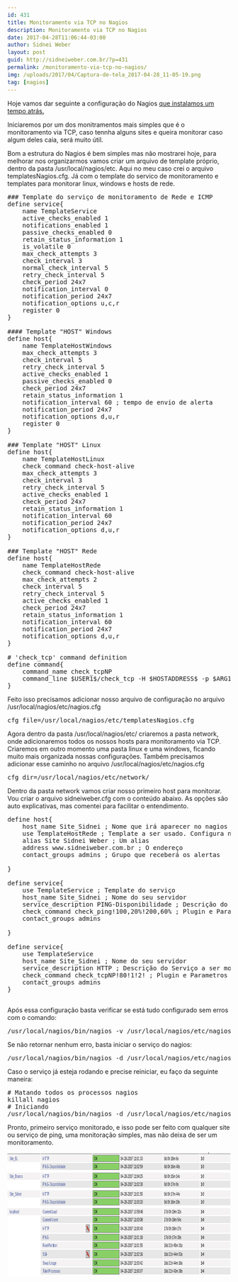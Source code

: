 ```yaml
---
id: 431
title: Monitoramento via TCP no Nagios
description: Monitoramento via TCP no Nagios
date: 2017-04-28T11:06:44-03:00
author: Sidnei Weber
layout: post
guid: http://sidneiweber.com.br/?p=431
permalink: /monitoramento-via-tcp-no-nagios/
img: /uploads/2017/04/Captura-de-tela_2017-04-28_11-05-19.png
tag: [nagios]
---
```

Hoje vamos dar seguinte a configuração do Nagios <a href="http://sidneiweber.com.br/2017/01/31/instalando-nagios-instalacao-basica/" target="_blank" rel="noopener noreferrer">que instalamos um tempo atrás.</a>

Iniciaremos por um dos monitramentos mais simples que é o monitoramento via TCP, caso tennha alguns sites e queira monitorar caso algum deles caia, será muito útil.

Bom a estrutura do Nagios é bem simples mas não mostrarei hoje, para melhorar nos organizarmos vamos criar um arquivo de template próprio, dentro da pasta /usr/local/nagios/etc. Aqui no meu caso crei o arquivo templatesNagios.cfg. Já com o template do servico de monitoramento e templates para monitorar linux, windows e hosts de rede.

<pre class="lang:sh decode:true">### Template do serviço de monitoramento de Rede e ICMP
define service{
	name TemplateService
	active_checks_enabled 1
	notifications_enabled 1
	passive_checks_enabled 0
	retain_status_information 1
	is_volatile 0
	max_check_attempts 3
	check_interval 3
	normal_check_interval 5
	retry_check_interval 5
	check_period 24x7
	notification_interval 0
	notification_period 24x7
	notification_options u,c,r
	register 0
}

#### Template "HOST" Windows
define host{
	name TemplateHostWindows
	max_check_attempts 3
	check_interval 5
	retry_check_interval 5
	active_checks_enabled 1
	passive_checks_enabled 0
	check_period 24x7
	retain_status_information 1
	notification_interval 60 ; tempo de envio de alerta
	notification_period 24x7
	notification_options d,u,r
	register 0
}

### Template "HOST" Linux
define host{
	name TemplateHostLinux
	check_command check-host-alive
	max_check_attempts 3
	check_interval 3
	retry_check_interval 5
	active_checks_enabled 1
	check_period 24x7
	retain_status_information 1
	notification_interval 60
	notification_period 24x7
	notification_options d,u,r
}

### Template "HOST" Rede
define host{
	name TemplateHostRede
	check_command check-host-alive
	max_check_attempts 2
	check_interval 5
	retry_check_interval 5
	active_checks_enabled 1
	check_period 24x7
	retain_status_information 1
	notification_interval 60
	notification_period 24x7
	notification_options d,u,r
}

# 'check_tcp' command definition
define command{
	command_name check_tcpNP
	command_line $USER1$/check_tcp -H $HOSTADDRESS$ -p $ARG1$ -w $ARG2$ -c $ARG3$
}</pre>

Feito isso precisamos adicionar nosso arquivo de configuração no arquivo /usr/local/nagios/etc/nagios.cfg

<pre class="lang:sh decode:true ">cfg_file=/usr/local/nagios/etc/templatesNagios.cfg</pre>

Agora dentro da pasta /usr/local/nagios/etc/ criaremos a pasta network, onde adicionaremos todos os nossos hosts para monitoramento via TCP. Criaremos em outro momento uma pasta linux e uma windows, ficando muito mais organizada nossas configurações. Também precisamos adicionar esse caminho no arquivo /usr/local/nagios/etc/nagios.cfg

<pre class="lang:sh decode:true ">cfg_dir=/usr/local/nagios/etc/network/</pre>

Dentro da pasta network vamos criar nosso primeiro host para monitorar. Vou criar o arquivo sidneiweber.cfg com o conteúdo abaixo. As opções são auto explicativas, mas comentei para facilitar o entendimento.

<pre class="lang:sh decode:true">define host{
	host_name Site_Sidnei ; Nome que irá aparecer no nagios
	use TemplateHostRede ; Template a ser usado. Configura no nosso templatesNagios.cfg
	alias Site Sidnei Weber ; Um alias
	address www.sidneiweber.com.br ; O endereço
	contact_groups admins ; Grupo que receberá os alertas

}

define service{
	use TemplateService ; Template do serviço
	host_name Site_Sidnei ; Nome do seu servidor
	service_description PING-Disponibilidade ; Descrição do Serviço a ser monitorado para o host
	check_command check_ping!100,20%!200,60% ; Plugin e Parametros
	contact_groups admins

}

define service{
	use TemplateService
	host_name Site_Sidnei ; Nome do seu servidor
	service_description HTTP ; Descrição do Serviço a ser monitorado para o host
	check_command check_tcpNP!80!1!2! ; Plugin e Parametros
	contact_groups admins
}

</pre>

Após essa configuração basta verificar se está tudo configurado sem erros com o comando:

<pre class="lang:default decode:true ">/usr/local/nagios/bin/nagios -v /usr/local/nagios/etc/nagios.cfg</pre>

Se não retornar nenhum erro, basta iniciar o serviço do nagios:

<pre class="lang:default decode:true ">/usr/local/nagios/bin/nagios -d /usr/local/nagios/etc/nagios.cfg</pre>

Caso o serviço já esteja rodando e precise reiniciar, eu faço da seguinte maneira:

<pre class="lang:default decode:true "># Matando todos os processos nagios
killall nagios
# Iniciando
/usr/local/nagios/bin/nagios -d /usr/local/nagios/etc/nagios.cfg</pre>

Pronto, primeiro serviço monitorado, e isso pode ser feito com qualquer site ou serviço de ping, uma monitoração simples, mas não deixa de ser um monitoramento.

<img class="alignnone size-full wp-image-432" src="/assets/img/uploads/2017/04/Captura-de-tela_2017-04-28_11-05-19.png" alt="" width="1011" height="280" /> 

&nbsp;

&nbsp;